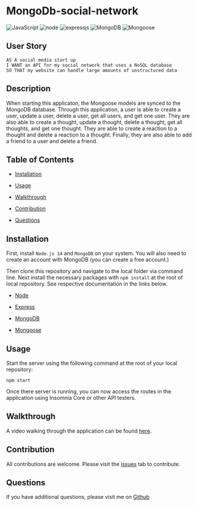 # MongoDb-social-network

![JavaScript](https://img.shields.io/badge/JavaScript-ES6-green)
![node](https://img.shields.io/badge/node-14-green)
![expressjs](https://img.shields.io/badge/express-4-blue)
![MongoDB](https://img.shields.io/badge/MongoDB-8-blue)
![Mongoose](https://img.shields.io/badge/Mongoose-8-blue)


## User Story

```
AS A social media start up 
I WANT an API for my social network that uses a NoSQL database 
SO THAT my website can handle large amounts of unstructured data
```

## Description

When starting this applicaton, the Mongoose models are synced to the MongoDB database.
Through this application, a user is able to create a user, update a user, delete a user, get all users, and get one user. They are also able to create a thought, update a thought, delete a thought, get all thoughts, and get one thought. They are able to create a reaction to a thought and delete a reaction to a thought. Finally, they are also able to add a friend to a user and delete a friend.

## Table of Contents

  * [Installation](#installation)

  * [Usage](#usage)

  * [Walkthrough](#walkthrough)

  * [Contribution](#contribution)

  * [Questions](#questions)

## Installation

First, install `Node.js 14` and `MongoDB` on your system. You will also need to create an account with MongoDB (you can create a free account.) 

Then clone this repository and navigate to the local folder via command line. Next install the necessary packages with `npm install` at the root of local repository. See respective documentation in the links below.

* [Node](https://nodejs.org/en/)

* [Express](https://docs.npmjs.com/cli/v7/commands/npm-install)

* [MongoDB](https://www.mongodb.com/)

* [Mongoose](https://mongoosejs.com/)

## Usage

Start the server using the following command at the root of your local repository:

```
npm start
```

Once there server is running, you can now access the routes in the application using Insomnia Core or other API testers.

## Walkthrough

A video walking through the application can be found [here](https://drive.google.com/file/d/12k-Dv-TCNehXs1UZCj20HjU-1f6C0A4-/view?usp=sharing).


## Contribution 

  All contributions are welcome. Please visit the [issues](https://github.com/pmac16/MongoDb-social-network/issues) tab  to contribute.

 ## Questions

  If you have additional questions, please visit me on [Github](https://github.com/pmac16)

  